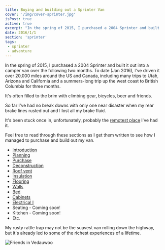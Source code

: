 ```yaml
---
title: Buying and building out a Sprinter Van
cover: '/img/cover-sprinter.jpg'
isPost: true
active: true
excerpt: "In the spring of 2015, I purchased a 2004 Sprinter and built it out into a camper van over the following two months. To date (Jan 2016), I've driven it over 20,000 miles around the US and Canada, including many trips to Utah, Arizona and California and a summers-long trip up the west coast to British Columbia for three months. My rusty rattle trap may not be the suavest van rolling down the highway, but it's already led to some of the richest experiences of a lifetime."
date: 2016/1/1
section: 'sprinter'
tags:
 - sprinter
 - adventure
---
```


In the spring of 2015, I purchased a 2004 Sprinter and built it out into a camper van over the following two months. To date (Jan 2016), I've driven it over 20,000 miles around the US and Canada, including many trips to Utah, Arizona and California and a summers-long trip up the west coast to British Columbia for three months.

It's often filled to the brim with climbing gear, bicycles, beer and friends.

So far I've had no break downs with only one near disaster when my rear brake lines rusted out and I lost all my brake fluid.

It's been stuck once in, unfortunately, probably the [remotest place](https://www.google.com/maps/place/Unnamed+Rd,+Powell+River,+BC+V8A,+Canada/@50.1753944,-124.2286814,17z/data=!3m1!4b1!4m2!3m1!1s0x548788c55e98315b:0xa3938f36131619e!5m1!1e4) I've had it.

Feel free to read through these sections as I get them written to see how I managed to purchase and build out my van.

- [Introduction](/2016/01/05/introduction/)
- [Planning](/2016/01/06/planning/)
- [Purchase](/2016/01/24/sprinter-purchase/)
- [Deconstruction](/2016/01/25/deconstruction/)
- [Roof vent](/2016/01/26/roof-vent/)
- [Insulation](/2016/01/28/insulation/)
- [Flooring](/2016/02/01/flooring/)
- [Walls](/2016/02/05/walls/)
- [Bed](/2016/02/09/bed/)
- [Cabinets](/2016/02/19/cabinets/)
- [Electrical I](/2016/08/05/electrical-i/)
- Seating - Coming soon!
- Kitchen - Coming soon!
- Etc.

My rusty rattle trap may not be the suavest van rolling down the highway, but it's already led to some of the richest experiences of a lifetime.

![Friends in Vedauwoo](/img/sprinter-friends.jpg)
